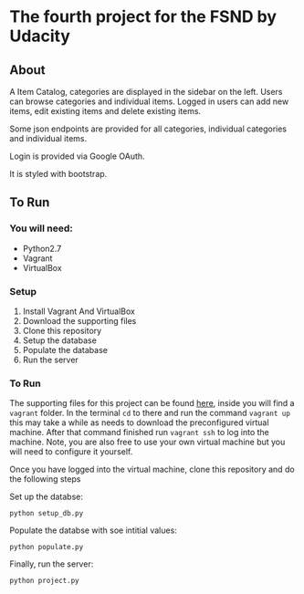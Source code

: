 # The fourth project for the FSND by Udacity

## About
A Item Catalog, categories are displayed in the sidebar on the left. 
Users can browse categories and individual items.
Logged in users can add new items, edit existing items and delete existing items.

Some json endpoints are provided for all categories, individual categories and individual items.

Login is provided via Google OAuth.

It is styled with bootstrap.

## To Run

### You will need:
- Python2.7
- Vagrant
- VirtualBox

### Setup
1. Install Vagrant And VirtualBox
2. Download the supporting files
3. Clone this repository
4. Setup the database
5. Populate the database
6. Run the server

### To Run

The supporting files for this project can be found [here](https://github.com/udacity/fullstack-nanodegree-vm), inside you will find a `vagrant` folder. In the terminal `cd` to there and run the command `vagrant up` this may take a while as needs to download the preconfigured virtual machine. After that command finished run `vagrant ssh` to log into the machine. Note, you are also free to use your own virtual machine but you will need to configure it yourself.

Once you have logged into the virtual machine, clone this repository and do the following steps

Set up the databse:
```
python setup_db.py
```

Populate the databse with soe intitial values:
```
python populate.py
```

Finally, run the server:
```
python project.py
```
